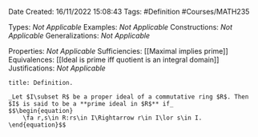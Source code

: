 <div class="topSpace"></div>

Date Created: 16/11/2022 15:08:43
Tags: #Definition #Courses/MATH235

Types: _Not Applicable_
Examples: _Not Applicable_
Constructions: _Not Applicable_
Generalizations: _Not Applicable_

Properties: _Not Applicable_
Sufficiencies: [[Maximal implies prime]]
Equivalences: [[Ideal is prime iff quotient is an integral domain]]
Justifications: _Not Applicable_

``` ad-Definition
title: Definition.

_Let $I\subset R$ be a proper ideal of a commutative ring $R$. Then $I$ is said to be a **prime ideal in $R$** if_
$$\begin{equation}
    \fa r,s\in R:rs\in I\Rightarrow r\in I\lor s\in I.
\end{equation}$$

```
